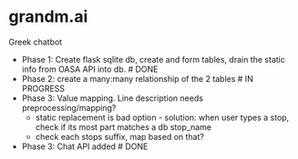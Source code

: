 # grandm.ai
Greek chatbot

* Phase 1: Create flask sqlite db, create and form tables, drain the static info from OASA API into db. # DONE
* Phase 2: create a many:many relationship of the 2 tables # IN PROGRESS
* Phase 3: Value mapping. Line description needs preprocessing/mapping? 
    * static replacement is bad option - solution: when user types a stop, check if its most part matches a db stop_name
    * check each stops suffix, map based on that?
* Phase 3: Chat API added # DONE
